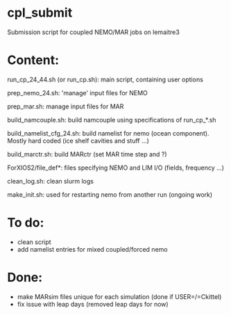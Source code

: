# cpl_submit

Submission script for coupled NEMO/MAR jobs on lemaitre3

# Content:

run_cp_24_44.sh (or run_cp.sh): main script, containing user options

prep_nemo_24.sh: 'manage' input files for NEMO

prep_mar.sh: manage input files for MAR

build_namcouple.sh: build namcouple using specifications of run_cp_\*.sh

build_namelist_cfg_24.sh: build namelist for nemo (ocean component). Mostly hard coded (ice shelf cavities and stuff ...)

build_marctr.sh: build MARctr (set MAR time step and ?)

ForXIOS2/file_def*: files specifying NEMO and LIM I/O (fields, frequency ...)

clean_log.sh: clean slurm logs

make_init.sh: used for restarting nemo from another run (ongoing work)


# To do:
- clean script
- add namelist entries for mixed coupled/forced nemo

# Done:
- make MARsim files unique for each simulation (done if USER=/=Ckittel)
- fix issue with leap days (removed leap days for now)

